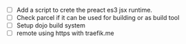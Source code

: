 - [ ] Add a script to crete the preact es3 jsx runtime.
- [ ] Check parcel if it can be used for building or as build tool
- [ ] Setup dojo build system
- [ ] remote using https with traefik.me